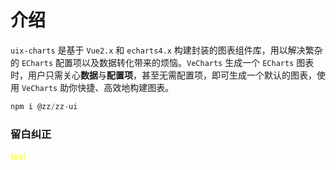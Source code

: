 <script>
</script>

# 介绍

`uix-charts` 是基于 `Vue2.x` 和 `echarts4.x` 构建封装的图表组件库，用以解决繁杂的 `ECharts` 配置项以及数据转化带来的烦恼。`VeCharts` 生成一个 `ECharts` 图表时，用户只需关心**数据**与**配置项**，甚至无需配置项，即可生成一个默认的图表，使用 `VeCharts` 助你快捷、高效地构建图表。

```JavaScript
npm i @zz/zz-ui
```

### 留白纠正

<div class="code">
 test
</div>

<style>
  .code {
    color: red;
  }
</style>

<style>
  .code {
    color: yellow;
  }
</style>
